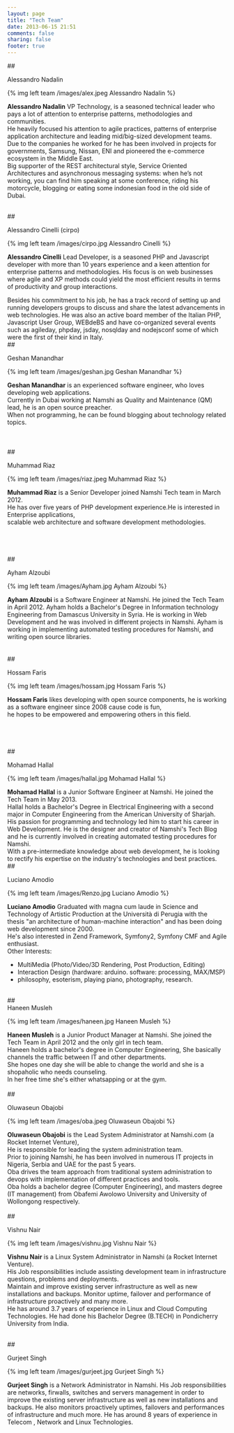 ```yaml
---
layout: page
title: "Tech Team"
date: 2013-06-15 21:51
comments: false
sharing: false
footer: true
---
```

##<div id="Alessandro Nadalin">Alessandro Nadalin</div>

{% img left team /images/alex.jpeg Alessandro Nadalin %}

**Alessandro Nadalin** VP Technology, is a seasoned technical leader who pays a lot of attention to enterprise patterns, methodologies and communities.<br />
He heavily focused his attention to agile practices, patterns of enterprise application architecture and leading mid/big-sized development teams.<br />
Due to the companies he worked for he has been involved in projects for governments, Samsung, Nissan, ENI and pioneered the e-commerce ecosystem in the Middle East.<br />
Big supporter of the REST architectural style, Service Oriented Architectures and asynchronous messaging systems: when he’s not working, you can find him speaking at some conference, riding his motorcycle, blogging or eating some indonesian food in the old side of Dubai.<br />
<br />

##<div id="Alessandro Cinelli (cirpo)">Alessandro Cinelli (cirpo)</div>

{% img left team /images/cirpo.jpg Alessandro Cinelli %}

**Alessandro Cinelli** Lead Developer, is a seasoned PHP and Javascript developer with more than 10 years experience and a keen attention for enterprise patterns
and methodologies. His focus is on web businesses where agile and XP methods could yield the most efficient results in terms of productivity and group interactions.

Besides his commitment to his job, he has a track record of setting up and running developers groups to discuss and share the latest advancements in web technologies.
He was also an active board member of the Italian PHP, Javascript User Group, WEBdeBS and have co-organized several events such as agileday, phpday, jsday, nosqlday and nodejsconf some of which were the first of their kind in Italy.
<br />
##<div id="Geshan Manandhar">Geshan Manandhar</div>

{% img left team /images/geshan.jpg Geshan Manandhar %}

**Geshan Manandhar** is an experienced software engineer, who loves developing web applications. <br />
Currently in Dubai working at Namshi as Quality and Maintenance (QM) lead, he is an open source preacher. <br />
When not programming, he can be found blogging about technology related topics.<br />
<br />
<br />
<br />
##<div id="Muhammad Riaz">Muhammad Riaz</div>

{% img left team /images/riaz.jpeg Muhammad Riaz %}

**Muhammad Riaz** is a Senior Developer joined Namshi Tech team in March 2012.<br />
He has over five years of PHP development experience.He is interested in Enterprise applications,<br />
scalable web architecture and software development methodologies.<br />
<br />
<br />
<br />
<br />
##<div id="Ayham Alzoubi">Ayham Alzoubi</div>

{% img left team /images/Ayham.jpg Ayham Alzoubi %}

**Ayham Alzoubi** is a Software Engineer at Namshi. He joined the Tech Team in April 2012.
Ayham holds a Bachelor's Degree in Information technology Engineering from Damascus University in Syria.
He is working in Web Development and he was involved in different projects in Namshi.
Ayham is working in implementing automated testing procedures for Namshi, and writing open source libraries.
<br />
<br />
<br />
##<div id="Hossam Faris">Hossam Faris</div>

{% img left team /images/hossam.jpg Hossam Faris %}

**Hossam Faris** likes developing with open source components, he is working as a software engineer since 2008 cause code is fun, <br />
he hopes to be empowered and empowering others in this field.<br />
<br />
<br />
<br />
<br />
##<div id="Mohamad Hallal">Mohamad Hallal</div>

{% img left team /images/hallal.jpg Mohamad Hallal %}

**Mohamad Hallal** is a Junior Software Engineer at Namshi. He joined the Tech Team in May 2013.<br />
Hallal holds a Bachelor's Degree in Electrical Engineering with a second major in Computer Engineering
from the American University of Sharjah.<br />
His passion for programming and technology led him to start his career in Web Development.
He is the designer and creator of Namshi's Tech Blog and he is currently involved in creating automated
testing procedures for Namshi.</br>
With a pre-intermediate knowledge about web development, he is looking to rectify his expertise on the industry's technologies and best practices.
<br />
##<div id="Luciano Amodio">Luciano Amodio</div>

{% img left team /images/Renzo.jpg Luciano Amodio %}

**Luciano Amodio**  Graduated with magna cum laude in Science and Technology of Artistic Production at the Università di Perugia with the</br>
thesis "an architecture of human-machine interaction" and has been doing web development since 2000.</br>
 He's also interested in Zend Framework, Symfony2, Symfony CMF and Agile enthusiast.</br>
Other Interests:</br>
- MultiMedia (Photo/Video/3D Rendering, Post Production, Editing)
- Interaction Design (hardware: arduino. software: processing, MAX/MSP)
- philosophy, esoterism, playing piano, photography, research.
<br />
##<div id="Haneen Musleh">Haneen Musleh</div>

{% img left team /images/haneen.jpg Haneen Musleh %}

**Haneen Musleh** is a Junior Product Manager at Namshi. She joined the Tech Team in April 2012 and the only girl in tech team.<br />
Haneen holds a bachelor's degree in Computer Engineering, She basically channels the traffic between IT and other departments. <br />
She hopes one day she will be able to change the world and she is a shopaholic who needs counseling. <br />
In her free time she's either whatsapping or at the gym.<br />
<br />
##<div id="Oluwaseun Obajobi">Oluwaseun Obajobi</div>

{% img left team /images/oba.jpeg Oluwaseun Obajobi %}

**Oluwaseun Obajobi** is the Lead System Administrator at Namshi.com (a Rocket Internet Venture), <br />
He is responsible for leading the system administration team. <br />
Prior to joining Namshi, he has been involved in numerous IT projects in Nigeria, Serbia and UAE for the past 5 years.<br />
Oba drives the team approach from traditional system administration to devops with implementation of different practices and tools.<br />
Oba holds a bachelor degree (Computer Engineering), and  masters degree (IT management) from Obafemi Awolowo University and University of Wollongong respectively.<br />
<br />
##<div id="Vishnu Nair">Vishnu Nair</div>

{% img left team /images/vishnu.jpg Vishnu Nair %}

**Vishnu Nair** is a Linux System Administrator in Namshi (a Rocket Internet Venture). <br />
His Job responsibilities include assisting development team in infrastructure questions, problems and deployments. <br />
Maintain and improve existing server infrastructure as well as new installations and backups. Monitor uptime, failover and performance of infrastructure proactively and many more.<br />
He has around 3.7 years of experience in Linux and Cloud Computing Technologies. He had done his Bachelor Degree (B.TECH) in Pondicherry University from India.<br />
<br />

##<div id="Gurjeet Singh">Gurjeet Singh</div>

{% img left team /images/gurjeet.jpg Gurjeet Singh %}

**Gurjeet Singh** is a Network Administrator in Namshi. His Job responsibilities are networks, firwalls, switches and servers management
in order to improve the existing server infrastructure as well as new installations and backups.
He also monitors proactively uptimes, failovers and performances of infrastructure and much more.
He has around 8 years of experience in Telecom , Network and Linux Technologies.
<br />
<br />
<br />